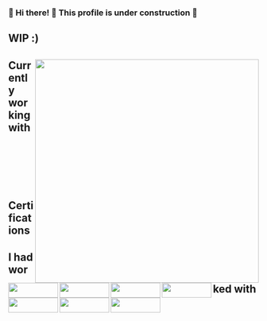 ###  :construction: Hi there! 👋 This profile is under construction   :construction:

## WIP :)
<div align="left" disabled=true >
<img   align="right" width="450px"  src="https://github-readme-stats.vercel.app/api?username=bran-mf&count_private=true&show_icons=true&theme=react"/>
  
 ## Currently working with
  
<a href="#" target="_blank"> 
<img  align="left" height="30px" width="100px"  src="https://img.shields.io/badge/React-20232A?style=for-the-badge&logo=react&logoColor=61DAFB"/></a>
  <a href="#" target="_blank"> 
<img  align="left"  height="30px" width="100px"  src="https://img.shields.io/badge/-GraphQL-E10098?style=for-the-badge&logo=graphql&logoColor=white"/></a>
  <a href="#" target="_blank"> 
<img  align="left"  height="30px" width="100px"   src="https://img.shields.io/badge/Sass-CC6699?style=for-the-badge&logo=sass&logoColor=white"/> </a>

<br/>
<br/>
  
<a href="#" target="_blank"> 
	<img align="left"  height="30px" width="100px"   src="https://img.shields.io/badge/typescript-%23007ACC.svg?style=for-the-badge&logo=typescript&logoColor=white" /></a>
  <a href="#" target="_blank"> 
<img  align="left"  height="30px" width="100px"   src="https://img.shields.io/badge/Express.js-404D59?style=for-the-badge"/> </a>
  <a href="#" target="_blank"> 
<img  align="left"  height="30px" width="100px"   src="https://img.shields.io/badge/node.js-6DA55F?style=for-the-badge&logo=node.js&logoColor=white"/>
  </a>
<br/>
<br/>
  <a href="#" target="_blank"> 
		<img  align="left"  height="30px" width="100px"   src="https://img.shields.io/badge/JavaScript-F7DF1E?style=for-the-badge&logo=javascript&logoColor=black"/>
	</a>
		</div> 
<br/>


## Certifications

## I had worked with



<!--
**Bran-mf/Bran-mf** is a ✨ _special_ ✨ repository because its `README.md` (this file) appears on your GitHub profile.

Here are some ideas to get you started:

- 🔭 I’m currently working on ...
- 🌱 I’m currently learning ...
- 👯 I’m looking to collaborate on ...
- 🤔 I’m looking for help with ...
- 💬 Ask me about ...
- 📫 How to reach me: ...
- 😄 Pronouns: ...
- ⚡ Fun fact: ...
-->
